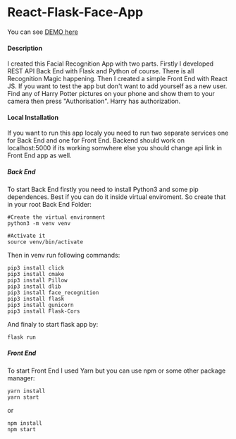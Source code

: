 # React-Flask-Face-App

You can see [DEMO here](https://awesome-saha-454f9c.netlify.app/)

#### Description
I created this Facial Recognition App with two parts. Firstly I developed REST API Back End with Flask and Python of course. There is all Recognition Magic happening. Then I created a simple Front End with React JS. If you want to test the app but don't want to add yourself as a new user. Find any of Harry Potter pictures on your phone and show them to your camera then press "Authorisation". Harry has authorization. 

#### Local Installation
If you want to run this app localy you need to run two separate services one for Back End and one for Front End. Backend should work on localhost:5000 if its working somwhere else you should change api link in Front End app as well. 

##### Back End
To start Back End firstly you need to install Python3 and some pip dependences. Best if you can do it inside virtual enviroment. So create that in your root Back End Folder:

```
#Create the virtual environment
python3 -m venv venv

#Activate it
source venv/bin/activate
```

Then in venv run following commands:

```
pip3 install click
pip3 install cmake
pip3 install Pillow
pip3 install dlib
pip3 install face_recognition
pip3 install flask
pip3 install gunicorn
pip3 install Flask-Cors
```
And finaly to start flask app by:

```
flask run
```

##### Front End

To start Front End I used Yarn but you can use npm or some other package manager:
```
yarn install
yarn start
```
or

```
npm install
npm start
```
